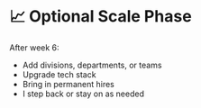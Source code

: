 # 📈 Optional Scale Phase

After week 6:
- Add divisions, departments, or teams  
- Upgrade tech stack  
- Bring in permanent hires  
- I step back or stay on as needed  
